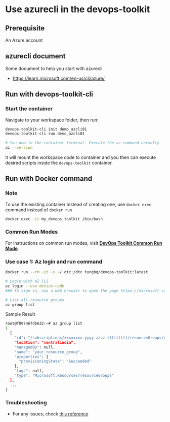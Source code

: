 # Use azurecli in the devops-toolkit

## Prerequisite

An Azure account

## azurecli document

Some document to help you start with azurecli

- <https://learn.microsoft.com/en-us/cli/azure/>

## Run with devops-toolkit-cli

### Start the container

Navigate to your workspace folder, then run:

```bash
devops-toolkit-cli init demo_azcli01
devops-toolkit-cli run demo_azcli01

# You now in the container terminal. Execute the az command normally
az --version
```

It will mount the workspace code to container and you then can execute desired scripts inside the `devops-toolkit` container.

## Run with Docker command

### Note

To use the existing container instead of creating one, use `docker exec` command instead of `docker run`

```bash
docker exec -it my_devops_toolkit /bin/bash
```

### Common Run Modes

For instructions on common run modes, visit [**DevOps Toolkit Common Run Mode**](../usage/run_mode.md).

### Use case 1: Az login and run command

```bash
docker run --rm -it -v ~/.dtc:/dtc tungbq/devops-toolkit:latest

# Login with AZ CLI
az login --use-device-code
### To sign in, use a web browser to open the page https://microsoft.com/devicelogin and enter the code <SHOWN_IN_SCREEN> to authenticate

# List all resource groups
az group list
```

Sample Result

```bash
root@f097467db632:~# az group list
[
  {
    "id": "/subscriptions/xxxxxxxx-yyyy-zzzz-ttttttttt/resourceGroups/your_resource_group",
    "location": "centralindia",
    "managedBy": null,
    "name": "your_resource_group",
    "properties": {
      "provisioningState": "Succeeded"
    },
    "tags": null,
    "type": "Microsoft.Resources/resourceGroups"
  },
  ...
]
```

### Troubleshooting

- For any issues, check [this reference](../troubleshooting/TROUBLESHOOTING.md)
